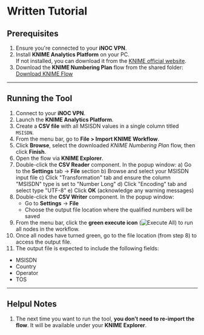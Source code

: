 # Written Tutorial

## Prerequisites
1. Ensure you're connected to your **iNOC VPN**.
2. Install **KNIME Analytics Platform** on your PC.  
   If not installed, you can download it from the [KNIME official website](https://www.knime.com/downloads).
3. Download the **KNIME Numbering Plan** flow from the shared folder:  
   [Download KNIME Flow](https://latroservices962.sharepoint.com/sites/rafm/Training%20Library/Forms/AllItems.aspx?id=%2Fsites%2Frafm%2FTraining%20Library%2FKNIME%20Numbering%20Plan&viewid=a1915b24%2D33c6%2D479e%2Da7ae%2Dfcfc8d2fecc5)

--- 

## Running the Tool
1. Connect to your **iNOC VPN**.
2. Launch the **KNIME Analytics Platform**.
3. Create a **CSV file** with all MSISDN values in a single column titled `MSISDN`.
4. From the menu bar, go to **File > Import KNIME Workflow**.
5. Click **Browse**, select the downloaded *KNIME Numbering Plan* flow, then click **Finish**.
6. Open the flow via **KNIME Explorer**.
7. Double-click the **CSV Reader** component. In the popup window:
   a) Go to the **Settings** tab → **File** section
   b) Browse and select your MSISDN input file
   c) Click "Transformation" tab and ensure the column "MSISDN" type is set to "Number Long"
   d) Click "Encoding" tab and select type "UTF-8"
   e) Click **OK** (acknowledge any warning messages)
8. Double-click the **CSV Writer** component. In the popup window:
   - Go to **Settings** → **File**
   - Choose the output file location where the qualified numbers will be saved
9. From the menu bar, click the **green execute icon** (![Execute All](https://github.com/user-attachments/assets/1fbf1f52-3698-4940-a556-b3a592699b74)) to run all nodes in the workflow.
10. Once all nodes have turned green, go to the file location (from step 8) to access the output file. 
11. The output file is expected to include the following fields:
   - MSISDN
   - Country
   - Operator
   - TOS

--- 

## Helpul Notes
1. The next time you want to run the tool, **you don’t need to re-import the flow**. It will be available under your **KNIME Explorer**.
